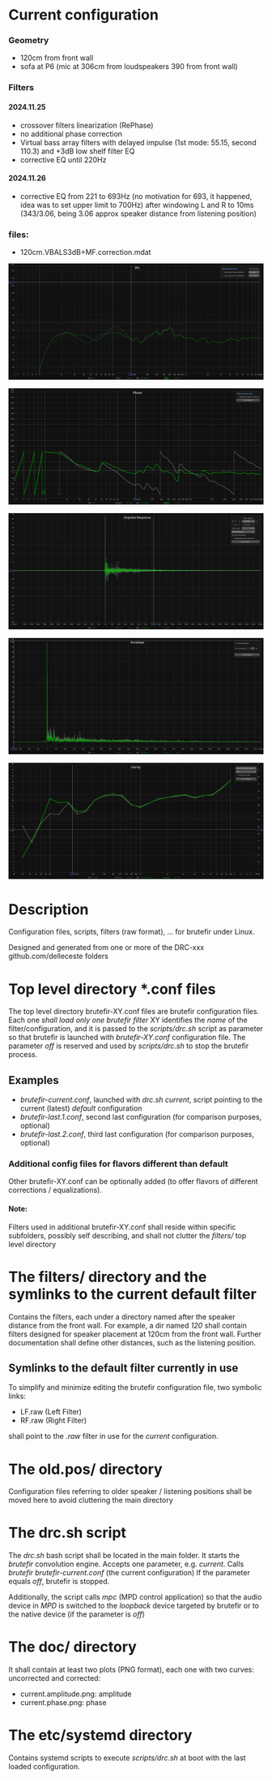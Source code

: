 # Current configuration 

### Geometry 

- 120cm from front wall
- sofa at P6 (mic at 306cm from loudspeakers 390 from front wall)

### Filters

#### 2024.11.25

- crossover filters linearization (RePhase)
- no additional phase correction
- Virtual bass array filters with delayed impulse (1st mode: 55.15, second 110.3) and +3dB low shelf filter EQ
- corrective EQ until 220Hz

#### 2024.11.26

- corrective EQ from 221 to 693Hz (no motivation for 693, it happened, idea was to set upper limit to 700Hz) after windowing L and R to 10ms (343/3.06, being 3.06 approx speaker distance from listening position)

### files:

- 120cm.VBALS3dB+MF.correction.mdat

![Amplitude: current filter vs uncorrected](doc/current.amplitude.png)

![Phase: current filter vs uncorrected](doc/current.phase.png)

![ETC: current impulse response vs uncorrected](doc/current.impulse.png)

![ETC: current filter vs uncorrected](doc/current.etc.png)

![Clarity [C80]: current filter vs uncorrected](doc/current.clarity.c80.png)

# Description

Configuration files, scripts, filters (raw format), ... for brutefir under Linux. 

Designed and generated from one or more of the DRC-xxx github.com/delleceste folders

# Top level directory *.conf files

The top level directory brutefir-XY.conf files are brutefir configuration files.
Each one *shall load only one brutefir filter*
XY identifies the *name* of the filter/configuration, and it is passed to the *scripts/drc.sh* script as parameter so that brutefir is launched with *brutefir-XY.conf* configuration file.
The parameter *off* is reserved and used by *scripts/drc.sh* to stop the brutefir process.

## Examples
- *brutefir-current.conf*, launched with *drc.sh current*, script pointing to the current (latest) *default* configuration
- *brutefir-last.1.conf*, second last configuration (for comparison purposes, optional)
- *brutefir-last.2.conf*, third last configuration (for comparison purposes, optional)

### Additional config files for flavors different than default

Other brutefir-XY.conf can be optionally added (to offer flavors of different corrections / equalizations).

#### Note:

Filters used in additional brutefir-XY.conf shall reside within specific subfolders, possibly self describing, and shall not clutter the *filters/* top level directory

# The filters/ directory and the symlinks to the current default filter

Contains the filters, each under a directory named after the speaker distance from the front wall. For example, a dir named *120* shall contain filters
designed for speaker placement at 120cm from the front wall. Further documentation shall define other distances, such as the listening position.

## Symlinks to the default filter currently in use

To simplify and minimize editing the brutefir configuration file, two symbolic links:

- LF.raw  (Left Filter)
- RF.raw  (Right Filter)

shall point to the *.raw* filter in use for the *current* configuration.

#  The old.pos/ directory
Configuration files referring to older speaker / listening positions shall be moved here to avoid cluttering the main directory

# The drc.sh script

The *drc.sh* bash script shall be located in the main folder. It starts the *brutefir* convolution engine.
Accepts one parameter, e.g. *current*. Calls *brutefir brutefir-current.conf* (the current configuration)
If the parameter equals *off*, brutefir is stopped.

Additionally, the script calls *mpc* (MPD control application) so that the audio device in *MPD* is switched to the *loopback* device targeted by brutefir or to the native device (if the parameter is *off*)

# The doc/ directory
It shall contain at least two plots (PNG format), each one with two curves: uncorrected and corrected:
- current.amplitude.png: amplitude
- current.phase.png: phase 

# The etc/systemd directory

Contains systemd scripts to execute *scripts/drc.sh* at boot with the last loaded configuration.
